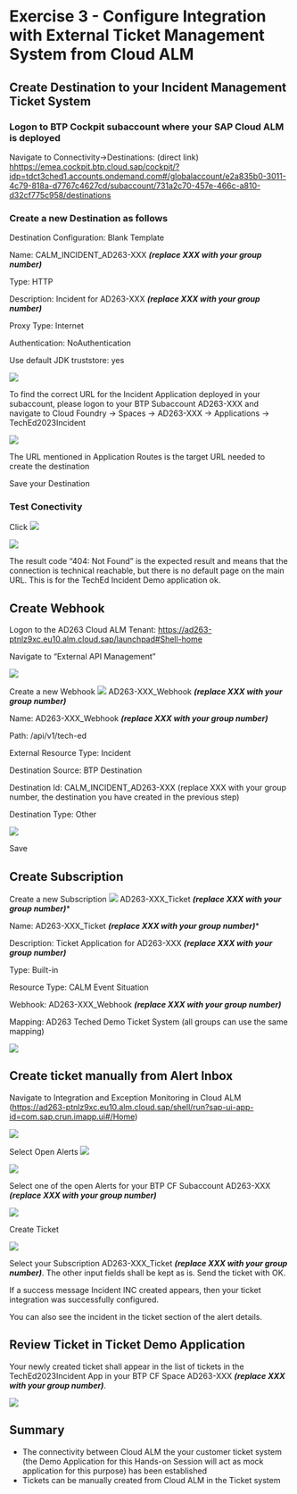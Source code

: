 # Exercise 3 - Configure Integration with External Ticket Management System from Cloud ALM

## Create Destination to your Incident Management Ticket System

### Logon to BTP Cockpit subaccount where your SAP Cloud ALM is deployed

Navigate to Connectivity->Destinations: (direct link) <hhttps://emea.cockpit.btp.cloud.sap/cockpit/?idp=tdct3ched1.accounts.ondemand.com#/globalaccount/e2a835b0-3011-4c79-818a-d7767c4627cd/subaccount/731a2c70-457e-466c-a810-d32cf775c958/destinations>

### Create a new Destination as follows

Destination Configuration: Blank Template

Name: CALM\_INCIDENT\_AD263-XXX ***(replace XXX with your group number)***

Type: HTTP

Description: Incident for AD263-XXX ***(replace XXX with your group number)***

Proxy Type: Internet

Authentication: NoAuthentication

Use default JDK truststore: yes

![](./images/001.png)

To find the correct URL for the Incident Application deployed in your subaccount, please logon to your BTP Subaccount AD263-XXX and navigate to Cloud Foundry -> Spaces -> AD263-XXX -> Applications -> TechEd2023Incident

![](./images/002.png)

The URL mentioned in Application Routes is the target URL needed to create the destination

Save your Destination

### Test Conectivity

Click ![](./images/003.png)

![](./images/004.png)

The result code “404: Not Found” is the expected result and means that the connection is technical reachable, but there is no default page on the main URL. This is for the TechEd Incident Demo application ok.

## Create Webhook

Logon to the AD263 Cloud ALM Tenant: <https://ad263-ptnlz9xc.eu10.alm.cloud.sap/launchpad#Shell-home>

Navigate to “External API Management”

![](./images/005.png)

Create a new Webhook ![](./images/006.png) AD263-XXX\_Webhook ***(replace XXX with your group number)***

Name: AD263-XXX\_Webhook ***(replace XXX with your group number)***

Path: /api/v1/tech-ed

External Resource Type: Incident

Destination Source: BTP Destination

Destination Id: CALM\_INCIDENT\_AD263-XXX (replace XXX with your group number, the destination you have created in the previous step)

Destination Type: Other

![](./images/007.png)

Save

## Create Subscription

Create a new Subscription ![](008.png) AD263-XXX\_Ticket ***(replace XXX with your group number)****

Name: AD263-XXX\_Ticket ***(replace XXX with your group number)****

Description: Ticket Application for AD263-XXX ***(replace XXX with your group number)***

Type: Built-in

Resource Type: CALM Event Situation

Webhook: AD263-XXX\_Webhook ***(replace XXX with your group number)***

Mapping: AD263 Teched Demo Ticket System (all groups can use the same mapping)

![](./images/009.png)

## Create ticket manually from Alert Inbox

Navigate to Integration and Exception Monitoring in Cloud ALM (<https://ad263-ptnlz9xc.eu10.alm.cloud.sap/shell/run?sap-ui-app-id=com.sap.crun.imapp.ui#/Home>)

![](./images/010.png)

Select Open Alerts ![](./images/011.png)

![](./images/012.png)

Select one of the open Alerts for your BTP CF Subaccount AD263-XXX ***(replace XXX with your group number)***

![](./images/013.png)

Create Ticket

![](./images/014.png)

Select your Subscription AD263-XXX\_Ticket ***(replace XXX with your group number)***. The other input fields shall be kept as is. Send the ticket with OK.

If a success message Incident INC<XXXXX> created appears, then your ticket integration was successfully configured.

You can also see the incident in the ticket section of the alert details.

## Review Ticket in Ticket Demo Application

Your newly created ticket shall appear in the list of tickets in the TechEd2023Incident App in your BTP CF Space AD263-XXX ***(replace XXX with your group number)***.

![](./images/015.png)

## Summary

- The connectivity between Cloud ALM the your customer ticket system (the Demo Application for this Hands-on Session will act as mock application for this purpose) has been established
- Tickets can be manually created from Cloud ALM in the Ticket system


